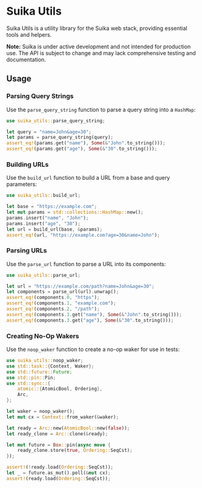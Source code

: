 # Suika Utils

Suika Utils is a utility library for the Suika web stack, providing essential
tools and helpers.

**Note:** Suika is under active development and not intended for production use.
The API is subject to change and may lack comprehensive testing and
documentation.

## Usage

### Parsing Query Strings

Use the `parse_query_string` function to parse a query string into a `HashMap`:

```rust
use suika_utils::parse_query_string;

let query = "name=John&age=30";
let params = parse_query_string(query);
assert_eq!(params.get("name"), Some(&"John".to_string()));
assert_eq!(params.get("age"), Some(&"30".to_string()));
```

### Building URLs

Use the `build_url` function to build a URL from a base and query parameters:

```rust
use suika_utils::build_url;

let base = "https://example.com";
let mut params = std::collections::HashMap::new();
params.insert("name", "John");
params.insert("age", "30");
let url = build_url(base, &params);
assert_eq!(url, "https://example.com?age=30&name=John");
```

### Parsing URLs

Use the `parse_url` function to parse a URL into its components:

```rust
use suika_utils::parse_url;

let url = "https://example.com/path?name=John&age=30";
let components = parse_url(url).unwrap();
assert_eq!(components.0, "https");
assert_eq!(components.1, "example.com");
assert_eq!(components.2, "/path");
assert_eq!(components.3.get("name"), Some(&"John".to_string()));
assert_eq!(components.3.get("age"), Some(&"30".to_string()));
```

### Creating No-Op Wakers

Use the `noop_waker` function to create a no-op waker for use in tests:

```rust
use suika_utils::noop_waker;
use std::task::{Context, Waker};
use std::future::Future;
use std::pin::Pin;
use std::sync::{
    atomic::{AtomicBool, Ordering},
    Arc,
};

let waker = noop_waker();
let mut cx = Context::from_waker(&waker);

let ready = Arc::new(AtomicBool::new(false));
let ready_clone = Arc::clone(&ready);

let mut future = Box::pin(async move {
    ready_clone.store(true, Ordering::SeqCst);
});

assert!(!ready.load(Ordering::SeqCst));
let _ = future.as_mut().poll(&mut cx);
assert!(ready.load(Ordering::SeqCst));
```
